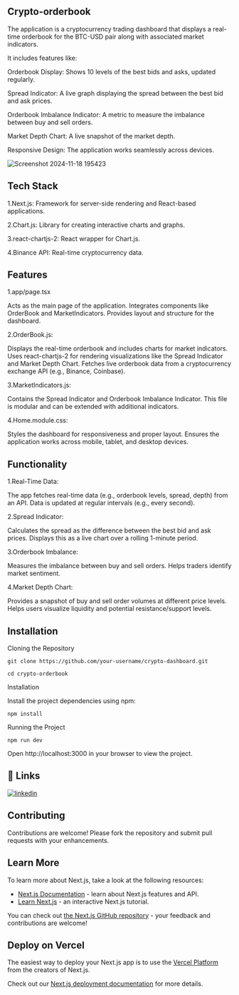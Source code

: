 ## Crypto-orderbook

The application is a cryptocurrency trading dashboard that displays a real-time orderbook for the BTC-USD pair along with associated market indicators.

It includes features like:

Orderbook Display: Shows 10 levels of the best bids and asks, updated regularly.

Spread Indicator: A live graph displaying the spread between the best bid and ask prices.

Orderbook Imbalance Indicator: A metric to measure the imbalance between buy and sell orders.

Market Depth Chart: A live snapshot of the market depth.

Responsive Design: The application works seamlessly across devices.




![Screenshot 2024-11-18 195423](https://github.com/user-attachments/assets/be802b53-8b18-4290-aad9-aa7615774eae)




## Tech Stack

1.Next.js: Framework for server-side rendering and React-based applications.

2.Chart.js: Library for creating interactive charts and graphs.

3.react-chartjs-2: React wrapper for Chart.js.

4.Binance API: Real-time cryptocurrency data.
## Features

1.app/page.tsx

Acts as the main page of the application.
Integrates components like OrderBook and MarketIndicators.
Provides layout and structure for the dashboard.

2.OrderBook.js:

Displays the real-time orderbook and includes charts for market indicators.
Uses react-chartjs-2 for rendering visualizations like the Spread Indicator and Market Depth Chart.
Fetches live orderbook data from a cryptocurrency exchange API (e.g., Binance, Coinbase).

3.MarketIndicators.js:

Contains the Spread Indicator and Orderbook Imbalance Indicator.
This file is modular and can be extended with additional indicators.

4.Home.module.css:

Styles the dashboard for responsiveness and proper layout.
Ensures the application works across mobile, tablet, and desktop devices.
## Functionality

1.Real-Time Data:

The app fetches real-time data (e.g., orderbook levels, spread, depth) from an API.
Data is updated at regular intervals (e.g., every second).

2.Spread Indicator:

Calculates the spread as the difference between the best bid and ask prices.
Displays this as a live chart over a rolling 1-minute period.

3.Orderbook Imbalance:

Measures the imbalance between buy and sell orders.
Helps traders identify market sentiment.

4.Market Depth Chart:

Provides a snapshot of buy and sell order volumes at different price levels.
Helps users visualize liquidity and potential resistance/support levels.
## Installation

Cloning the Repository
```
git clone https://github.com/your-username/crypto-dashboard.git
```
```
cd crypto-orderbook
```


Installation

Install the project dependencies using npm:
```
npm install
```
Running the Project
```
npm run dev
```
Open http://localhost:3000 in your browser to view the project.
## 🔗 Links


[![linkedin](https://img.shields.io/badge/linkedin-0A66C2?style=for-the-badge&logo=linkedin&logoColor=white)](https://www.linkedin.com/in/shalini06/)



## Contributing

Contributions are welcome! Please fork the repository and submit pull requests with your enhancements.

## Learn More

To learn more about Next.js, take a look at the following resources:

- [Next.js Documentation](https://nextjs.org/docs) - learn about Next.js features and API.
- [Learn Next.js](https://nextjs.org/learn) - an interactive Next.js tutorial.

You can check out [the Next.js GitHub repository](https://github.com/vercel/next.js) - your feedback and contributions are welcome!

## Deploy on Vercel

The easiest way to deploy your Next.js app is to use the [Vercel Platform](https://vercel.com/new?utm_medium=default-template&filter=next.js&utm_source=create-next-app&utm_campaign=create-next-app-readme) from the creators of Next.js.

Check out our [Next.js deployment documentation](https://nextjs.org/docs/app/building-your-application/deploying) for more details.
